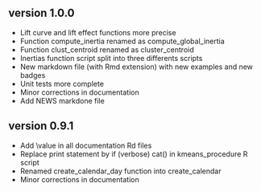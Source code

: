 ## version 1.0.0

 * Lift curve and lift effect functions more precise
 * Function compute_inertia renamed as compute_global_inertia
 * Function clust_centroid renamed as cluster_centroid
 * Inertias function script split into three differents scripts
 * New markdown file (with Rmd extension) with new examples and new badges
 * Unit tests more complete
 * Minor corrections in documentation
 * Add NEWS markdone file

## version 0.9.1

 * Add \value in all documentation Rd files
 * Replace print statement by if (verbose) cat() in kmeans_procedure R script
 * Renamed create_calendar_day function into create_calendar
 * Minor corrections in documentation

